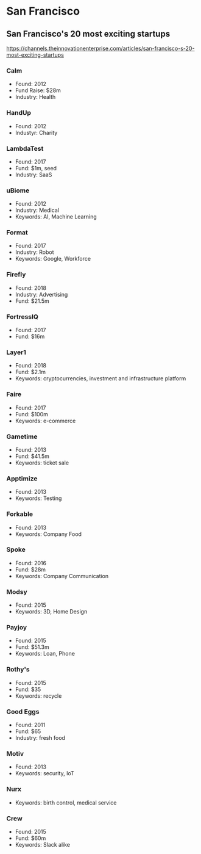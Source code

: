 # San Francisco

## San Francisco's 20 most exciting startups  
https://channels.theinnovationenterprise.com/articles/san-francisco-s-20-most-exciting-startups

### Calm
- Found: 2012
- Fund Raise: $28m
- Industry: Health

### HandUp
- Found: 2012
- Industyr: Charity

### LambdaTest
- Found: 2017
- Fund: $1m, seed
- Industry: SaaS

### uBiome
- Found: 2012
- Industry: Medical
- Keywords: AI, Machine Learning

### Format
- Found: 2017
- Industry: Robot
- Keywords: Google, Workforce

### Firefly
- Found: 2018
- Industry: Advertising
- Fund: $21.5m

### FortressIQ
- Found: 2017
- Fund: $16m

### Layer1
- Found: 2018
- Fund: $2.1m
- Keywords: cryptocurrencies, investment and infrastructure platform

### Faire
- Found: 2017
- Fund: $100m
- Keywords: e-commerce

### Gametime
- Found: 2013
- Fund: $41.5m
- Keywords: ticket sale

### Apptimize
- Found: 2013
- Keywords: Testing

### Forkable
- Found: 2013
- Keywords: Company Food

### Spoke
- Found: 2016
- Fund: $28m
- Keywords: Company Communication

### Modsy
- Found: 2015
- Keywords: 3D, Home Design

### Payjoy
- Found: 2015
- Fund: $51.3m
- Keywords: Loan, Phone

### Rothy's
- Found: 2015
- Fund: $35
- Keywords: recycle

### Good Eggs
- Found: 2011
- Fund: $65
- Industry: fresh food

### Motiv
- Found: 2013
- Keywords: security, IoT

### Nurx
- Keywords: birth control, medical service

### Crew
- Found: 2015
- Fund: $60m
- Keywords: Slack alike
